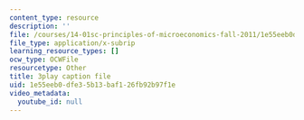 ```yaml
---
content_type: resource
description: ''
file: /courses/14-01sc-principles-of-microeconomics-fall-2011/1e55eeb0dfe35b13baf126fb92b97f1e_35QyfmSFTZw.vtt
file_type: application/x-subrip
learning_resource_types: []
ocw_type: OCWFile
resourcetype: Other
title: 3play caption file
uid: 1e55eeb0-dfe3-5b13-baf1-26fb92b97f1e
video_metadata:
  youtube_id: null
---
```

